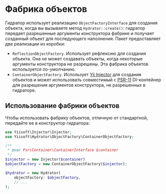 # Фабрика объектов

Гидратор использует реализацию `ObjectFactoryInterface` для создания объекта, когда вы вызываете метод `Hydrator::create()`: гидратор передает разрешенные аргументы конструктора фабрике и получает созданный объект для последующего наполнения.
Пакет предоставляет две реализации из коробки:

- `ReflectionObjectFactory`. Использует рефлексию для создания объекта. Она не может создавать объекты, когда некоторые аргументы конструктора не разрешены. Эта фабрика объектов используется по-умолчанию.
- `ContainerObjectFactory`.  Использует [Yii Injector](https://github.com/yiisoft/injector) для создания объектов и может использовать совместимый с [PSR-11](https://www.php-fig.org/psr/psr-11/) DI-контейнер для разрешения аргументов конструктора, не разрешенных в гидраторе.

## Использование фабрики объектов

Чтобы использовать фабрику объектов, отличную от стандартной, передайте ее в конструктор гидратора:

```php
use Yiisoft\Injector\Injector;
use Yiisoft\Hydrator\ObjectFactory\ContainerObjectFactory;

/**
 * @var Psr\Container\ContainerInterface $container
 */ 
$injector = new Injector($container)
$objectFactory = new ContainerObjectFactory($injector);

$hydrator = new Hydrator(
    objectFactory: $objectFactory,
    // ...
);
```
